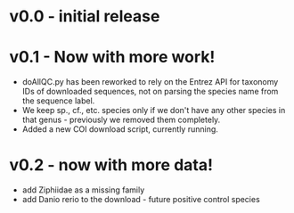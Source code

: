 # v0.0 - initial release

# v0.1 - Now with more work!

- doAllQC.py has been reworked to rely on the Entrez API for taxonomy IDs of downloaded sequences, not on parsing the species name from the sequence label.
- We keep sp., cf., etc. species only if we don't have any other species in that genus - previously we removed them completely.
- Added a new COI download script, currently running.

# v0.2 - now with more data!

- add Ziphiidae as a missing family
- add Danio rerio to the download - future positive control species
